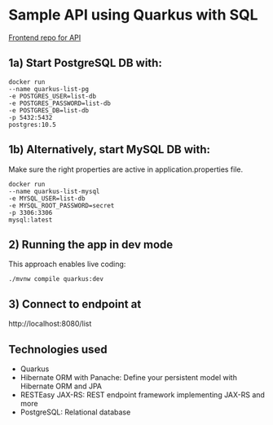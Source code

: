 # Sample API using Quarkus with SQL
[Frontend repo for API](https://github.com/ihouwat/frontend-sample-api-quarkus-sql)

## 1a) Start PostgreSQL DB with:
```
docker run 
--name quarkus-list-pg 
-e POSTGRES_USER=list-db 
-e POSTGRES_PASSWORD=list-db 
-e POSTGRES_DB=list-db 
-p 5432:5432 
postgres:10.5
```

## 1b) Alternatively, start MySQL DB with:
Make sure the right properties are active in application.properties file.
```
docker run
--name quarkus-list-mysql 
-e MYSQL_USER=list-db 
-e MYSQL_ROOT_PASSWORD=secret 
-p 3306:3306 
mysql:latest
```

## 2) Running the app in dev mode

This approach enables live coding:
```shell script
./mvnw compile quarkus:dev
```
## 3) Connect to endpoint at
http://localhost:8080/list

## Technologies used
- Quarkus
- Hibernate ORM with Panache: Define your persistent model with Hibernate ORM and JPA
- RESTEasy JAX-RS: REST endpoint framework implementing JAX-RS and more
- PostgreSQL: Relational database